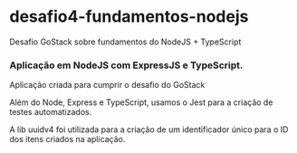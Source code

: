 # desafio4-fundamentos-nodejs
Desafio GoStack sobre fundamentos do NodeJS + TypeScript

### Aplicação em NodeJS com ExpressJS e TypeScript.


Aplicação criada para cumprir o desafio do GoStack

Além do Node, Express e TypeScript, usamos o Jest para a criação de testes automatizados.

A lib uuidv4 foi utilizada para a criação de um identificador único para o ID dos itens criados na aplicação.
